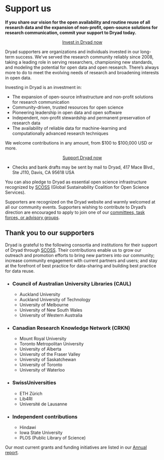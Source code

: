 # Support us

**If you share our vision for the open availability and routine reuse of all research data and the expansion of non-profit, open-source solutions for research communication, commit your support to Dryad today.**

<p style="text-align: center;"><a class="o-link__buttonlink" href="">Invest in Dryad now</a></p>

Dryad supporters are organizations and individuals invested in our long-term success. We’ve served the research community reliably since 2008, taking a leading role in serving researchers, championing new standards, and modeling the potential for open data and open research. There’s always more to do to meet the evolving needs of research and broadening interests in open data.

Investing in Dryad is an investment in:

* The expansion of open-source infrastructure and non-profit solutions for research communication
* Community-driven, trusted resources for open science
* Pioneering leadership in open data and open software
* Independent, non-profit stewardship and permanent preservation of research data
* The availability of reliable data for machine-learning and computationally advanced research techniques 

We welcome contributions in any amount, from $100 to $100,000 USD or more.

<p style="text-align: center;"><a class="o-link__buttonlink" href="">Support Dryad now</a></p>

* Checks and bank drafts may be sent by mail to Dryad, 417 Mace Blvd., Ste J110, Davis, CA 95618 USA

You can also pledge to Dryad as essential open science infrastructure recognized by [SCOSS](https://scoss.org/what-is-scoss/scossfamily/) (Global Sustainability Coalition for Open Science Services). 

Supporters are recognized on the Dryad website and warmly welcomed at all our community events. Supporters wishing to contribute to Dryad’s direction are encouraged to apply to join one of our [committees, task forces, or advisory groups](/about#our-advisors). 


## Thank you to our supporters

Dryad is grateful to the following consortia and institutions for their support of Dryad through <a href="https://scoss.org/">SCOSS</a>. Their contributions enable us to grow our outreach and promotion efforts to bring new partners into our community; increase community engagement with current partners and users; and stay at the forefront of best practice for data-sharing and building best practice for data reuse. 

<ul class="member-list">
  <li><h3>Council of Australian University Libraries (CAUL)</h3><ul>
    <li>Auckland University</li>
    <li>Auckland University of Technology</li>
    <li>University of Melbourne</li>
    <li>University of New South Wales</li>
    <li>University of Western Australia</li></ul>
  </li>
  <li><h3>Canadian Research Knowledge Network (CRKN)</h3><ul>
    <li>Mount Royal University</li>
    <li>Toronto Metropolitan University</li>
    <li>University of Alberta</li>
    <li>University of the Fraser Valley</li>
    <li>University of Saskatchewan</li>
    <li>University of Toronto</li>
    <li>University of Waterloo</li></ul></li>
  <li><h3>SwissUniversities</h3><ul>
    <li>ETH Zürich</li>
    <li>Lib4RI</li>
    <li>Université de Lausanne</li></ul></li>
  <li><h3>Independent contributions</h3><ul>
    <li>Hindawi</li>
    <li>Iowa State University</li>
    <li>PLOS (Public Library of Science)</li></ul></li>
</ul>

Our most current grants and funding initiatives are listed in our [Annual report](https://github.com/datadryad/governance/tree/main/annual-reports).